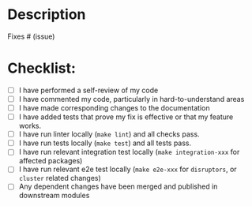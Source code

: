 # Description

<!--- Please include a summary of the changes and the related issue. Please also include relevant motivation and context. -->
<!--- List any dependencies that are required for this change including related open issues or other open PRs. -->

<!--- If implementing a new feature or change, please discuss it in an issue first -->
<!--- If fixing a bug, there should be an issue describing it -->
Fixes # (issue)

# Checklist:

- [ ] I have performed a self-review of my code
- [ ] I have commented my code, particularly in hard-to-understand areas
- [ ] I have made corresponding changes to the documentation
- [ ] I have added tests that prove my fix is effective or that my feature works.   
- [ ] I have run linter locally (`make lint`) and all checks pass.
- [ ] I have run tests locally (`make test`) and all tests pass.
- [ ] I have run relevant integration test locally (`make integration-xxx` for affected packages)
- [ ] I have run relevant e2e test locally (`make e2e-xxx` for `disruptors`, or `cluster` related changes)
- [ ] Any dependent changes have been merged and published in downstream modules<br>
